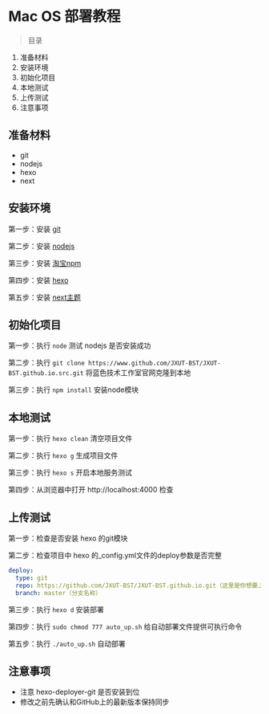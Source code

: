 # Mac OS 部署教程

> 目录
1. 准备材料
2. 安装环境
3. 初始化项目
4. 本地测试
5. 上传测试
6. 注意事项

## 准备材料

- git
- nodejs
- hexo
- next

## 安装环境

第一步：安装 [git](https://git-scm.com/)

第二步：安装 [nodejs](https://nodejs.org/en/)

第三步：安装 [淘宝npm](http://npm.taobao.org/)

第四步：安装 [hexo](https://hexo.io)

第五步：安装 [next主题](http://theme-next.iissnan.com)


## 初始化项目

第一步：执行 `node` 测试 nodejs 是否安装成功

第二步：执行 `git clone https://www.github.com/JXUT-BST/JXUT-BST.github.io.src.git` 将蓝色技术工作室官网克隆到本地

第三步：执行 `npm install` 安装node模块

## 本地测试

第一步：执行 `hexo clean` 清空项目文件

第二步：执行 `hexo g` 生成项目文件

第三步：执行 `hexo s` 开启本地服务测试

第四步：从浏览器中打开 http://localhost:4000 检查

## 上传测试

第一步：检查是否安装 hexo 的git模块

第二步：检查项目中 hexo 的_config.yml文件的deploy参数是否完整

```yaml
deploy:
  type: git
  repo: https://github.com/JXUT-BST/JXUT-BST.github.io.git（这里是你想要上传到的远程git地址）
  branch: master（分支名称）
```

第三步：执行 `hexo d` 安装部署

第四步：执行 `sudo chmod 777 auto_up.sh` 给自动部署文件提供可执行命令

第五步：执行 `./auto_up.sh` 自动部署

## 注意事项

- 注意 hexo-deployer-git 是否安装到位
- 修改之前先确认和GitHub上的最新版本保持同步
